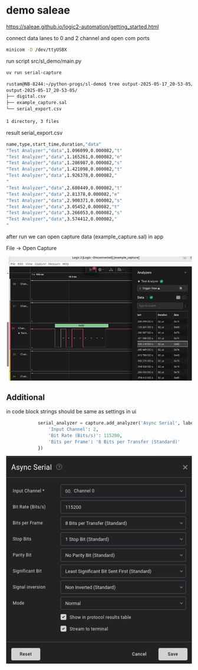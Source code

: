 # demo saleae

https://saleae.github.io/logic2-automation/getting_started.html

connect data lanes to 0 and 2 channel and open com ports
```bash 
minicom -D /dev/ttyUSBX
```
run script  src/sl_demo/main.py
```bash 
uv run serial-capture
```
```bash 
rustam@NB-8244:~/python-progs/sl-demo$ tree output-2025-05-17_20-53-05/
output-2025-05-17_20-53-05/
├── digital.csv
├── example_capture.sal
└── serial_export.csv

1 directory, 3 files
```
result serial_export.csv
```bash 
name,type,start_time,duration,"data"
"Test Analyzer","data",1.096099,0.000082,"t"
"Test Analyzer","data",1.165261,0.000082,"e"
"Test Analyzer","data",1.286987,0.000082,"s"
"Test Analyzer","data",1.421098,0.000082,"t"
"Test Analyzer","data",1.926378,0.000082,"
"
"Test Analyzer","data",2.680449,0.000082,"t"
"Test Analyzer","data",2.81378,0.000082,"e"
"Test Analyzer","data",2.900371,0.000082,"s"
"Test Analyzer","data",3.05452,0.000082,"t"
"Test Analyzer","data",3.266053,0.000082,"s"
"Test Analyzer","data",3.574412,0.000082,"
"
```
after run we can open capture data (example_capture.sal) in app

File -> Open Capture

![](images/img.png)

## Additional

in code block strings should be same as settings in ui

```python 
            serial_analyzer = capture.add_analyzer('Async Serial', label=f'Test Analyzer', settings={
                'Input Channel': 2,
                'Bit Rate (Bits/s)': 115200,
                'Bits per Frame': '8 Bits per Transfer (Standard)'
            })
```

![](images/img_1.png)